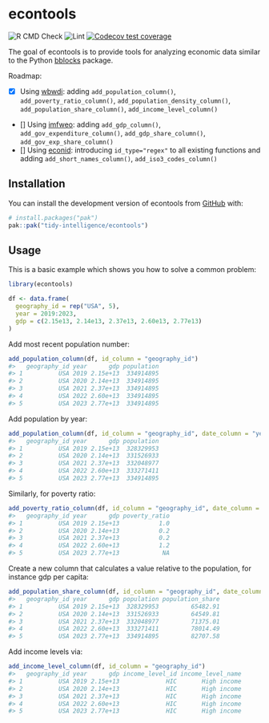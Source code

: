
<!-- README.md is generated from README.Rmd. Please edit that file -->

# econtools

<!-- badges: start -->

![R CMD
Check](https://github.com/tidy-intelligence/econtools/actions/workflows/R-CMD-check.yaml/badge.svg)
![Lint](https://github.com/tidy-intelligence/econtools/actions/workflows/lint.yaml/badge.svg)
[![Codecov test
coverage](https://codecov.io/gh/tidy-intelligence/econtools/graph/badge.svg)](https://app.codecov.io/gh/tidy-intelligence/econtools)
<!-- badges: end -->

The goal of econtools is to provide tools for analyzing economic data
similar to the Python
[bblocks](https://github.com/ONEcampaign/bblocks/tree/main) package.

Roadmap:

- [x] Using [wbwdi](https://github.com/tidy-intelligence/r-wbwdi):
  adding `add_population_column()`, `add_poverty_ratio_column()`,
  `add_population_density_column()`, `add_population_share_column()`,
  `add_income_level_column()`
- \[\] Using [imfweo](https://github.com/Teal-Insights/imfweo): adding
  `add_gdp_column()`, `add_gov_expenditure_column()`,
  `add_gdp_share_column()`, `add_gov_exp_share_column()`
- \[\] Using [econid](https://github.com/Teal-Insights/r-econid):
  introducing `id_type="regex"` to all existing functions and adding
  `add_short_names_column()`, `add_iso3_codes_column()`

## Installation

You can install the development version of econtools from
[GitHub](https://github.com/) with:

``` r
# install.packages("pak")
pak::pak("tidy-intelligence/econtools")
```

## Usage

This is a basic example which shows you how to solve a common problem:

``` r
library(econtools)
```

``` r
df <- data.frame(
  geography_id = rep("USA", 5),
  year = 2019:2023,
  gdp = c(2.15e13, 2.14e13, 2.37e13, 2.60e13, 2.77e13)
)
```

Add most recent population number:

``` r
add_population_column(df, id_column = "geography_id")
#>   geography_id year      gdp population
#> 1          USA 2019 2.15e+13  334914895
#> 2          USA 2020 2.14e+13  334914895
#> 3          USA 2021 2.37e+13  334914895
#> 4          USA 2022 2.60e+13  334914895
#> 5          USA 2023 2.77e+13  334914895
```

Add population by year:

``` r
add_population_column(df, id_column = "geography_id", date_column = "year")
#>   geography_id year      gdp population
#> 1          USA 2019 2.15e+13  328329953
#> 2          USA 2020 2.14e+13  331526933
#> 3          USA 2021 2.37e+13  332048977
#> 4          USA 2022 2.60e+13  333271411
#> 5          USA 2023 2.77e+13  334914895
```

Similarly, for poverty ratio:

``` r
add_poverty_ratio_column(df, id_column = "geography_id", date_column = "year")
#>   geography_id year      gdp poverty_ratio
#> 1          USA 2019 2.15e+13           1.0
#> 2          USA 2020 2.14e+13           0.2
#> 3          USA 2021 2.37e+13           0.2
#> 4          USA 2022 2.60e+13           1.2
#> 5          USA 2023 2.77e+13            NA
```

Create a new column that calculates a value relative to the population,
for instance gdp per capita:

``` r
add_population_share_column(df, id_column = "geography_id", date_column = "year", value_column = "gdp")
#>   geography_id year      gdp population population_share
#> 1          USA 2019 2.15e+13  328329953         65482.91
#> 2          USA 2020 2.14e+13  331526933         64549.81
#> 3          USA 2021 2.37e+13  332048977         71375.01
#> 4          USA 2022 2.60e+13  333271411         78014.49
#> 5          USA 2023 2.77e+13  334914895         82707.58
```

Add income levels via:

``` r
add_income_level_column(df, id_column = "geography_id")
#>   geography_id year      gdp income_level_id income_level_name
#> 1          USA 2019 2.15e+13             HIC       High income
#> 2          USA 2020 2.14e+13             HIC       High income
#> 3          USA 2021 2.37e+13             HIC       High income
#> 4          USA 2022 2.60e+13             HIC       High income
#> 5          USA 2023 2.77e+13             HIC       High income
```

